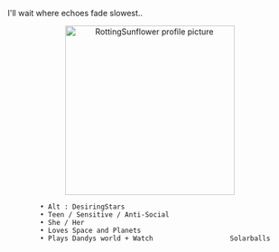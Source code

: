 I'll wait where echoes fade slowest.. 

<p align="center">
  <img src="https://avatars.githubusercontent.com/u/218754534?v=4" alt="RottingSunflower profile picture" width="300"/>
</p>

            • Alt : DesiringStars
            • Teen / Sensitive / Anti-Social
            • She / Her
            • Loves Space and Planets
            • Plays Dandys world + Watch                   Solarballs
